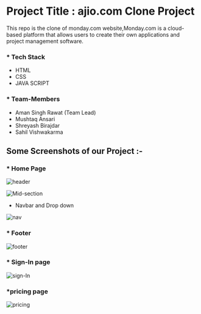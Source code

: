 # Project Title : ajio.com Clone Project

This repo is the clone of monday.com website,Monday.com is a cloud-based platform that allows users to create their own applications and project management software. 

### * Tech Stack

- HTML
- CSS
- JAVA SCRIPT


### * Team-Members

- Aman Singh Rawat (Team Lead)
- Mushtaq Ansari
- Shreyash Birajdar
- Sahil Vishwakarma

## Some Screenshots of our Project :-

### * Home Page 

![header](https://user-images.githubusercontent.com/103629917/191203336-cefedb7f-2ad8-4ea9-8376-b7bc5d2f009e.png)

![Mid-section](https://user-images.githubusercontent.com/103629917/191203419-355af476-5cd3-4e0c-9bbc-4a1f63c87757.png)

* Navbar and Drop down

![nav](https://user-images.githubusercontent.com/103629917/191203377-775c3c41-139a-48ea-9733-4c6c6291c762.png)

### * Footer 

![footer](https://user-images.githubusercontent.com/103629917/191203460-21aa0729-f5d0-4785-a431-2104aef34471.png)

### * Sign-In page

![sign-In](https://user-images.githubusercontent.com/103629917/191203507-c5acb690-04a1-48bf-b5de-bdfb4f2a4343.png)

### *pricing page

![pricing](https://user-images.githubusercontent.com/103629917/191203556-952ef5a9-526c-4f53-aa3f-6a75573cbe73.png)
